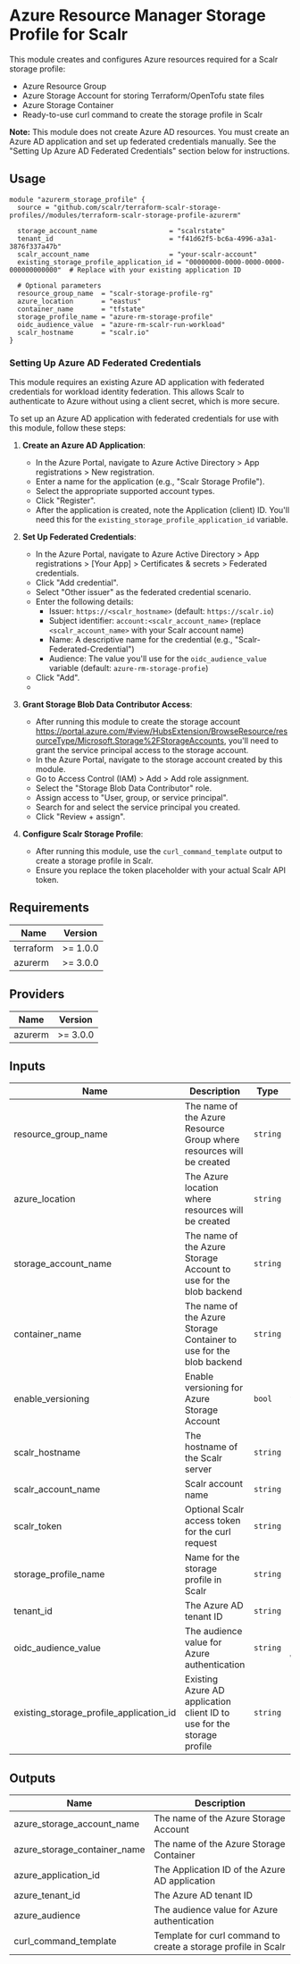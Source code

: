 # Azure Resource Manager Storage Profile for Scalr

This module creates and configures Azure resources required for a Scalr storage profile:

- Azure Resource Group
- Azure Storage Account for storing Terraform/OpenTofu state files
- Azure Storage Container
- Ready-to-use curl command to create the storage profile in Scalr

**Note:** This module does not create Azure AD resources. You must create an Azure AD application and set up federated credentials manually. See the "Setting Up Azure AD Federated Credentials" section below for instructions.

## Usage

```hcl
module "azurerm_storage_profile" {
  source = "github.com/scalr/terraform-scalr-storage-profiles//modules/terraform-scalr-storage-profile-azurerm"

  storage_account_name                  = "scalrstate"
  tenant_id                             = "f41d62f5-bc6a-4996-a3a1-3876f337a47b"
  scalr_account_name                    = "your-scalr-account"
  existing_storage_profile_application_id = "00000000-0000-0000-0000-000000000000"  # Replace with your existing application ID

  # Optional parameters
  resource_group_name  = "scalr-storage-profile-rg"
  azure_location       = "eastus"
  container_name       = "tfstate"
  storage_profile_name = "azure-rm-storage-profile"
  oidc_audience_value  = "azure-rm-scalr-run-workload"
  scalr_hostname       = "scalr.io"
}
```

### Setting Up Azure AD Federated Credentials

This module requires an existing Azure AD application with federated credentials for workload identity federation. This allows Scalr to authenticate to Azure without using a client secret, which is more secure.

To set up an Azure AD application with federated credentials for use with this module, follow these steps:

1. **Create an Azure AD Application**:
   - In the Azure Portal, navigate to Azure Active Directory > App registrations > New registration.
   - Enter a name for the application (e.g., "Scalr Storage Profile").
   - Select the appropriate supported account types.
   - Click "Register".
   - After the application is created, note the Application (client) ID. You'll need this for the `existing_storage_profile_application_id` variable.

3. **Set Up Federated Credentials**:
   - In the Azure Portal, navigate to Azure Active Directory > App registrations > [Your App] > Certificates & secrets > Federated credentials.
   - Click "Add credential".
   - Select "Other issuer" as the federated credential scenario.
   - Enter the following details:
     - Issuer: `https://<scalr_hostname>` (default: `https://scalr.io`)
     - Subject identifier: `account:<scalr_account_name>` (replace `<scalr_account_name>` with your Scalr account name)
     - Name: A descriptive name for the credential (e.g., "Scalr-Federated-Credential")
     - Audience: The value you'll use for the `oidc_audience_value` variable (default: `azure-rm-storage-profie`)
   - Click "Add".
   - 

4. **Grant Storage Blob Data Contributor Access**:
   - After running this module to create the storage account https://portal.azure.com/#view/HubsExtension/BrowseResource/resourceType/Microsoft.Storage%2FStorageAccounts, you'll need to grant the service principal access to the storage account. 
   - In the Azure Portal, navigate to the storage account created by this module.
   - Go to Access Control (IAM) > Add > Add role assignment.
   - Select the "Storage Blob Data Contributor" role.
   - Assign access to "User, group, or service principal".
   - Search for and select the service principal you created.
   - Click "Review + assign".

5. **Configure Scalr Storage Profile**:
   - After running this module, use the `curl_command_template` output to create a storage profile in Scalr.
   - Ensure you replace the token placeholder with your actual Scalr API token.


## Requirements

| Name | Version |
|------|---------|
| terraform | >= 1.0.0 |
| azurerm | >= 3.0.0 |

## Providers

| Name | Version |
|------|---------|
| azurerm | >= 3.0.0 |

## Inputs

| Name | Description | Type | Default | Required |
|------|-------------|------|---------|:--------:|
| resource_group_name | The name of the Azure Resource Group where resources will be created | `string` | `"scalr-storage-profile-rg"` | no |
| azure_location | The Azure location where resources will be created | `string` | `"eastus"` | no |
| storage_account_name | The name of the Azure Storage Account to use for the blob backend | `string` | n/a | yes |
| container_name | The name of the Azure Storage Container to use for the blob backend | `string` | `"tfstate"` | no |
| enable_versioning | Enable versioning for Azure Storage Account | `bool` | `true` | no |
| scalr_hostname | The hostname of the Scalr server | `string` | `"scalr.io"` | no |
| scalr_account_name | Scalr account name | `string` | n/a | yes |
| scalr_token | Optional Scalr access token for the curl request | `string` | `null` | no |
| storage_profile_name | Name for the storage profile in Scalr | `string` | `"azure-rm-storage-profile"` | no |
| tenant_id | The Azure AD tenant ID | `string` | n/a | yes |
| oidc_audience_value | The audience value for Azure authentication | `string` | `"azure-rm-scalr-run-workload"` | no |
| existing_storage_profile_application_id | Existing Azure AD application client ID to use for the storage profile | `string` | n/a | yes |

## Outputs

| Name | Description |
|------|-------------|
| azure_storage_account_name | The name of the Azure Storage Account |
| azure_storage_container_name | The name of the Azure Storage Container |
| azure_application_id | The Application ID of the Azure AD application |
| azure_tenant_id | The Azure AD tenant ID |
| azure_audience | The audience value for Azure authentication |
| curl_command_template | Template for curl command to create a storage profile in Scalr |
